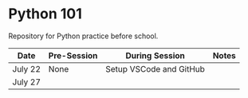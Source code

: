 # Python 101

Repository for Python practice before school.

| Date | Pre-Session | During Session | Notes |
|------|-------------|----------------|-------|
| July 22 | None | Setup VSCode and GitHub | |
| July 27 | | | |

